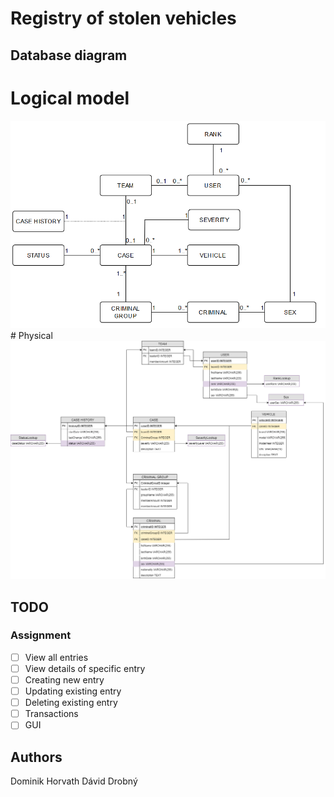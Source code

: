 # Registry of stolen vehicles






## Database diagram
# Logical model
<img src="diagrams/logical.png" width="550">
# Physical
<img src="diagrams/diagram.png" width="550">





## TODO
### Assignment

 - [ ] View all entries
 - [ ] View details of specific entry
 - [ ] Creating new entry
 - [ ]  Updating existing entry
 - [ ] Deleting existing entry
 - [ ] Transactions
 - [ ] GUI

## Authors
Dominik Horvath
Dávid Drobný



